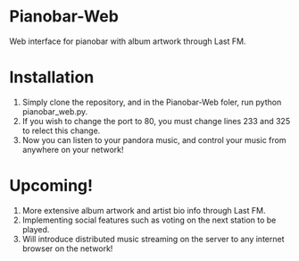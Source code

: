 Pianobar-Web
============

Web interface for pianobar with album artwork through Last FM.


Installation
============

1. Simply clone the repository, and in the Pianobar-Web foler, run python pianobar_web.py.
2. If you wish to change the port to 80, you must change lines 233 and 325 to relect this change.
3. Now you can listen to your pandora music, and control your music from anywhere on your network! 

Upcoming!
=============
1. More extensive album artwork and artist bio info through Last FM.
2. Implementing social features such as voting on the next station to be played.
3. Will introduce distributed music streaming on the server to any internet browser on the network!
